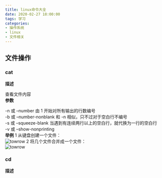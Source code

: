 ```yaml
---
title: linux命令大全
date: 2020-02-27 18:00:00
tags: 学习
categories: 
- 操作系统
- linux
- 文件相关
---
```

## 文件操作
### cat
**描述**

查看文件内容    
**参数**

-n 或 –number 由 1 开始对所有输出的行数编号    
-b 或 –number-nonblank 和 -n 相似，只不过对于空白行不编号    
-s 或 –squeeze-blank 当遇到有连续两行以上的空白行，就代换为一行的空白行    
-v 或 –show-nonprinting    
**举例**
1 从键盘创建一个文件：    
![towrow](/images/linux/cat1.png)
2 将几个文件合并成一个文件：        
![towrow](/images/linux/cat2.png)
### cd
**描述**